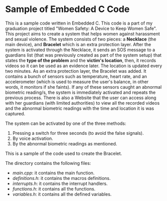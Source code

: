 # Sample of Embedded C Code

This is a sample code written in Embedded C. This code is a part of my graduation project titled "Women Safety: A Device to Keep Women Safe". This project aims to create a system that helps women against harassment and sexual violence. The system consists of two pieces: a __Necklace__ (the main device), and __Bracelet__ which is an extra protection layer.  After the system is activated through the Necklace, it sends an SOS message to a guardians list (that was previously created as part of the system setup) that states the __type of the problem__ and the __victim's location__, then, it records videos so it can be used as an evidence later. The location is updated every two minutes. As an extra protection layer, the Bracelet was added. It contains a bunch of sensors such as temperature, heart rate, and an accelerometer (which is used to measure the user's balance, in other words, it monitors if she faints). If any of these sensors caught an abnormal biometric reading/s, the system is immediately activated and repeats the previous process. There is also a Website that the user can access along with her guardians (with limited authorities) to view all the recorded videos and the abnormal biometric readings with the time and location it is was captured.

The system can be activated by one of the three methods:
1. Pressing a switch for three seconds (to avoid the false signals).
2. By voice activation.
3. By the abnormal biometric readings as mentioned.

This is a sample of the code used to create the Bracelet.

The directory contains the following files:
* _main.cpp_: it contains the main function.
* _definitions.h_: it contains the macros definitions.
* _interrupts.h_: it contains the interrupt handlers.
* _functions.h_: it contains all the functions.
* _variables.h_: it contains all the defined variables.
